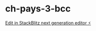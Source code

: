 # ch-pays-3-bcc

[Edit in StackBlitz next generation editor ⚡️](https://stackblitz.com/~/github.com/richtoymedia/ch-pays-3-bcc)